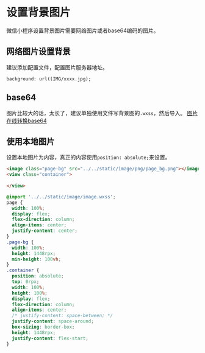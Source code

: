 <!--
 * @Descripttion: 
 * @version: 
 * @Author: sueRimn
 * @Date: 2020-09-07 15:04:56
 * @LastEditors: sueRimn
 * @LastEditTime: 2020-09-07 15:14:35
-->
# 设置背景图片

微信小程序设置背景图片需要网络图片或者base64编码的图片。

## 网络图片设置背景

建议添加配置文件，配置图片服务器地址。
```wxss
background: url((IMG/xxxx.jpg);
```
## base64

图片比较大的话，太长了，建议单独使用文件写背景图的`.wxss`，然后导入。
[图片在线转换base64](https://www.css-js.com/tools/base64.html)

## 使用本地图片

设置本地图片为内容，真正的内容使用`position: absolute;`来设置。

```html
<image class="page-bg" src="../../static/image/png/page_bg.png"></image>
<view class="container">
    
</view>
```
```css
@import '../../static/image/image.wxss';
page {
  width: 100%;
  display: flex;
  flex-direction: column;
  align-items: center;
  justify-content: center;
}
.page-bg {
  width: 100%;
  height: 1448rpx;
  min-height: 100vh;
}
.container {
  position: absolute;
  top: 0rpx;
  width: 100%;
  height: 100%;
  display: flex;
  flex-direction: column;
  align-items: center;
  /* justify-content: space-between; */
  justify-content: space-around;
  box-sizing: border-box;
  height: 1448rpx;
  justify-content: flex-start;
}
```